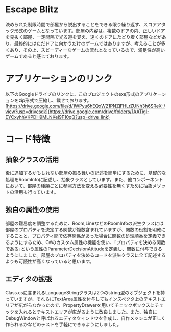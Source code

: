 # Escape Blitz
決められた制限時間で部屋から脱出することをできる限り繰り返す、スコアアタック形式のゲームとなっています。部屋の内容は、複数のドアの内、正しいドアを見抜く部屋、一定間隔で光る道を覚え、遠くのドアにたどり着く部屋などがあり、最終的にはただドアに向かうだけのゲームではありますが、考えることが多くあり、その上、スピーディーなゲームの流れとなっているので、満足性が高いゲームであると感じております。
# アプリケーションのリンク
以下のGoogleドライブのリンクに、このプロジェクトのexe形式のアプリケーションをzip形式で圧縮し、載せております。
[https://drive.google.com/file/d/1WPyu6hEQxW21PNZjFHLrZUNh3h6SReX-/view?usp=drivesdk](https://drive.google.com/drive/folders/1AATigI-EYCxyhhVKPDH9MLNKel9F10qQ?usp=drive_link)
# コード特徴
## 抽象クラスの活用
後に追加するかもしれない部屋の振る舞いの記述を簡単にするために、基礎的な処理をRoomInfoに記述し、抽象クラスとしています。また、他コンポーネントにおいて、部屋の種類ごとに参照方法を変える必要性を無くすために抽象メゾットの活用も行っています。
## 独自の属性の使用
部屋の難易度を調整するために、Room,LineなどのRoomInfoの派生クラスには部屋のプロパティを決定する関数が複数含まれていますが、関数の役割を明確にすることと、プロパティ間で依存関係があった場合に関数の処理順番を定義できるようにするため、C#のカスタム属性の機能を使い、｢プロパティを決める関数である｣という属性のParameterDecisionAttitudeを定義し、関数に付与できるようにしました。部屋のプロパティを決めるコードを派生クラスに全て記述するよりも可読性が高くなっていると思います。
## エディタの拡張
Class.csに含まれるLanguageStringクラスは2つのstring型のオブジェクトを持っていますが、それらにTextArea属性を付与してもインスペクタ上のテキストエリアが広がらなかったので、PropertyDrawerを用いてチェックボックスにチェックを入れるとテキストエリアが広がるように改良しました。また、独自にDebugWindowと呼ばれるエディタウィンドウを作成し、自作メッシュが正しく作られるかなどのテストを手軽にできるようにしました。
